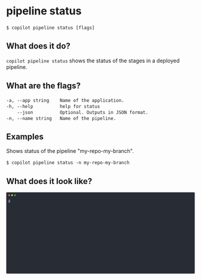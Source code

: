 # pipeline status
```console
$ copilot pipeline status [flags]
```

## What does it do?
`copilot pipeline status` shows the status of the stages in a deployed pipeline.

## What are the flags?
```
-a, --app string    Name of the application.
-h, --help          help for status
    --json          Optional. Outputs in JSON format.
-n, --name string   Name of the pipeline.
```

## Examples
Shows status of the pipeline "my-repo-my-branch".
```console
$ copilot pipeline status -n my-repo-my-branch
```

## What does it look like?

![Running copilot pipeline status](https://raw.githubusercontent.com/kohidave/copilot-demos/master/pipeline-status.svg?sanitize=true)
